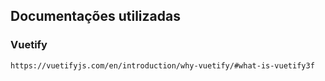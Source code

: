 

## Documentações utilizadas

### Vuetify

```
https://vuetifyjs.com/en/introduction/why-vuetify/#what-is-vuetify3f
```